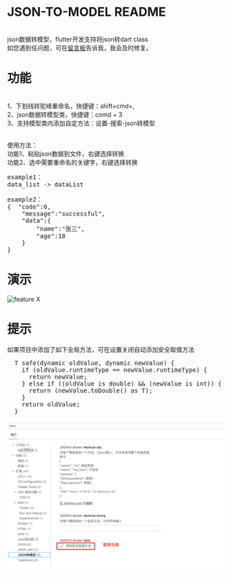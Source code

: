 # JSON-TO-MODEL README

<br>json数据转模型，flutter开发支持将json转dart class
<br> 如您遇到任问题，可在<a href="https://marketplace.visualstudio.com/items?itemName=qinkuan.jsontomodel&ssr=false#review-details">留言板</a>告诉我，我会及时修复。


# 功能

<br>1、下划线转驼峰重命名，快捷键：shift+cmd+, 
<br>2、json数据转模型类，快捷键：comd + 3
<br>3、支持模型类内添加自定方法：设置-搜索-json转模型

<br>使用方法：
<br>功能1、粘贴json数据到文件，右键选择转换
<br>功能2、选中需要重命名的关键字，右键选择转换

<pre>
example1： 
data_list -> dataList

example2：
{  "code":0,
    "message":"successful",
    "data":{
        "name":"张三",
        "age":18
    }
}
</pre>
# 演示

![feature X](/assets/example.gif)


# 提示

如果项目中添加了如下全局方法，可在设置关闭自动添加安全取值方法
<pre>  T safe<T>(dynamic oldValue, dynamic newValue) {
    if (oldValue.runtimeType == newValue.runtimeType) {
      return newValue;
    } else if ((oldValue is double) && (newValue is int)) { 
      return (newValue.toDouble() as T); 
    }
    return oldValue;
  }</pre>
![feature X](/assets/example.png)